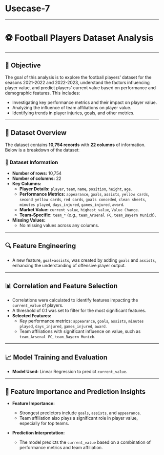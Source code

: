 # Usecase-7

---

# ⚽ **Football Players Dataset Analysis**

---

## 🎯 **Objective**
The goal of this analysis is to explore the football players' dataset for the seasons 2021-2022 and 2022-2023, understand the factors influencing player value, and predict players' current value based on performance and demographic features. This includes:
- Investigating key performance metrics and their impact on player value.
- Analyzing the influence of team affiliations on player value.
- Identifying trends in player injuries, goals, and other metrics.

---

## 📂 **Dataset Overview**
The dataset contains **10,754 records** with **22 columns** of information. Below is a breakdown of the dataset:

### 📝 **Dataset Information**
- **Number of rows:** 10,754
- **Number of columns:** 22
- **Key Columns:**
  - **Player Details:** `player`, `team`, `name`, `position`, `height`, `age`.
  - **Performance Metrics:** `appearance`, `goals`, `assists`, `yellow cards`, `second yellow cards`, `red cards`, `goals conceded`, `clean sheets`, `minutes played`, `days_injured`, `games_injured`, `award`.
  - **Market Value:** `current_value`, `highest_value`, `Value Change`.
  - **Team-Specific:** `team_*` (e.g., `team_Arsenal FC`, `team_Bayern Munich`).
- **Missing Values:**
  - No missing values across any columns.

---

## 🔍 **Feature Engineering**
- A new feature, `goal+assists`, was created by adding `goals` and `assists`, enhancing the understanding of offensive player output.

---

## 📊 **Correlation and Feature Selection**
- Correlations were calculated to identify features impacting the `current_value` of players.
- A threshold of 0.1 was set to filter for the most significant features.
- **Selected Features:** 
  - Key performance metrics: `appearance`, `goals`, `assists`, `minutes played`, `days_injured`, `games_injured`, `award`.
  - Team affiliations with significant influence on value, such as `team_Arsenal FC`, `team_Bayern Munich`.

---

## 📈 **Model Training and Evaluation**
- **Model Used:** Linear Regression to predict `current_value`.


---

## 🔑 **Feature Importance and Prediction Insights**

- **Feature Importance:**
  - Strongest predictors include `goals`, `assists`, and `appearance`.
  - Team affiliation also plays a significant role in player value, especially for top teams.
  
- **Prediction Interpretation:**
  - The model predicts the `current_value` based on a combination of performance metrics and team affiliation.
  
